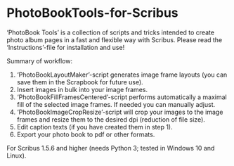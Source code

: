 # PhotoBookTools-for-Scribus

‘PhotoBook Tools’ is a collection of scripts and tricks intended to create photo album pages in a fast and flexible way with Scribus. Please read the ‘Instructions’-file for installation and use!

Summary of workflow:
1) ‘PhotoBookLayoutMaker’-script generates image frame layouts (you can save them in the Scrapbook for future use).
2) Insert images in bulk into your image frames.
3) ‘PhotoBookFillFramesCentered’-script performs automatically a maximal fill of the selected image frames. If needed you can manually adjust.
4) ‘PhotoBookImageCropResize’-script will crop your images to the image frames and resize them to the desired dpi (reduction of file size).
5) Edit caption texts (if you have created them in step 1).
6) Export your photo book to pdf or other formats.

For Scribus 1.5.6 and higher (needs Python 3; tested in Windows 10 and Linux).
